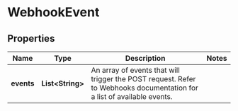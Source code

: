 
# WebhookEvent

## Properties
Name | Type | Description | Notes
------------ | ------------- | ------------- | -------------
**events** | **List&lt;String&gt;** | An array of events that will trigger the POST request. Refer to Webhooks documentation for a list of available events. | 



